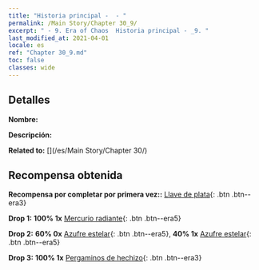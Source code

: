 ```yaml
---
title: "Historia principal -  - "
permalink: /Main Story/Chapter 30_9/
excerpt: " - 9. Era of Chaos  Historia principal - _9. "
last_modified_at: 2021-04-01
locale: es
ref: "Chapter 30_9.md"
toc: false
classes: wide
---
```


## Detalles

 **Nombre:** 

 **Descripción:** 

 **Related to:** [](/es/Main Story/Chapter 30/)

## Recompensa obtenida

 **Recompensa por completar por primera vez::** [Llave de plata](/es/Items/con_693/){: .btn .btn--era3}

 **Drop 1:** **100% 1x** [Mercurio radiante](/es/Items/mat_98/){: .btn .btn--era5}

 **Drop 2:** **60% 0x** [Azufre estelar](/es/Items/mat_92/){: .btn .btn--era5}, **40% 1x** [Azufre estelar](/es/Items/mat_92/){: .btn .btn--era5}

 **Drop 3:** **100% 1x** [Pergaminos de hechizo](/es/Items/con_694/){: .btn .btn--era3}

